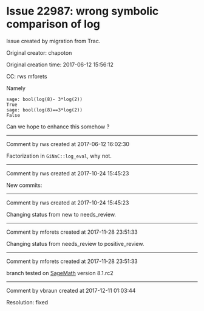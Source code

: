 # Issue 22987: wrong symbolic comparison of log

Issue created by migration from Trac.

Original creator: chapoton

Original creation time: 2017-06-12 15:56:12

CC:  rws mforets

Namely

```
sage: bool(log(8)- 3*log(2))
True
sage: bool(log(8)==3*log(2))
False
```

Can we hope to enhance this somehow ?


---

Comment by rws created at 2017-06-12 16:02:30

Factorization in `GiNaC::log_eval`, why not.


---

Comment by rws created at 2017-10-24 15:45:23

New commits:


---

Comment by rws created at 2017-10-24 15:45:23

Changing status from new to needs_review.


---

Comment by mforets created at 2017-11-28 23:51:33

Changing status from needs_review to positive_review.


---

Comment by mforets created at 2017-11-28 23:51:33

branch tested on [SageMath](SageMath) version 8.1.rc2


---

Comment by vbraun created at 2017-12-11 01:03:44

Resolution: fixed
